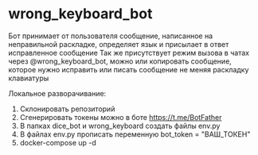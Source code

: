 # wrong_keyboard_bot
Бот принимает от пользователя сообщение, написанное на неправильной раскладке, определяет язык и присылает в ответ исправленное сообщение
Так же присутствует режим вызова в чатах через @wrong_keyboard_bot, можно или копировать сообщение, которое нужно исправить или писать сообщение не меняя раскладку клавиатуры


Локальное разворачивание:
1. Склонировать репозиторий
2. Сгенерировать токены можно в боте https://t.me/BotFather
3. В папках dice_bot и wrong_keyboard создать файлы env.py
4. В файлах env.py прописать переменную bot_token = "ВАШ_ТОКЕН"
5. docker-compose up -d
